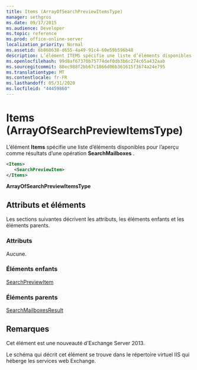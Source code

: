 ```yaml
---
title: Items (ArrayOfSearchPreviewItemsType)
manager: sethgros
ms.date: 09/17/2015
ms.audience: Developer
ms.topic: reference
ms.prod: office-online-server
localization_priority: Normal
ms.assetid: 6b860638-d655-4a49-91c4-60e59b596b48
description: L’élément ITEMS spécifie une liste d’éléments disponibles pour l’aperçu comme résultats d’une opération SearchMailboxes.
ms.openlocfilehash: 99d8af67370b75774def0db3b6c274c65a432aab
ms.sourcegitcommit: 88ec988f2bb67c1866d06b361615f3674a24e795
ms.translationtype: MT
ms.contentlocale: fr-FR
ms.lasthandoff: 05/31/2020
ms.locfileid: "44459860"
---
```

# <a name="items-arrayofsearchpreviewitemstype"></a>Items (ArrayOfSearchPreviewItemsType)

L’élément **Items** spécifie une liste d’éléments disponibles pour l’aperçu comme résultats d’une opération **SearchMailboxes** . 
  
```XML
<Items>
   <SearchPreviewItem>
</Items>
```

 **ArrayOfSearchPreviewItemsType**
## <a name="attributes-and-elements"></a>Attributs et éléments

Les sections suivantes décrivent les attributs, les éléments enfants et les éléments parents.
  
### <a name="attributes"></a>Attributs

Aucune.
  
### <a name="child-elements"></a>Éléments enfants

[SearchPreviewItem](searchpreviewitem.md)
  
### <a name="parent-elements"></a>Éléments parents

[SearchMailboxesResult](searchmailboxesresult.md)
  
## <a name="remarks"></a>Remarques

Cet élément est une nouveauté d'Exchange Server 2013.
  
Le schéma qui décrit cet élément se trouve dans le répertoire virtuel IIS qui héberge les services web Exchange.
  

